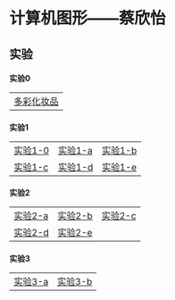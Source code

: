 <html>
	<head>
		<meta charset="utf-8">
	</head>
	<h1>计算机图形——蔡欣怡</h1>
		<h2>实验</h2>
	<h4>实验0
		<table>
	    <tr>
		    <td>
			    <a href="1.html">多彩化妆品</a>
		    </td>
	    </tr>
</table>
	</h4>
	<h4>实验1
    <table>
	    <tr>
		    <td>
			    <a href="chap01.html">实验1-0</a>
		    </td>
		    <td>
			    <a href="chap-a.html">实验1-a</a>
		    </td>
		    <td>
			    <a href="chap-b.html">实验1-b</a>
		    </td>
	    </tr>
	    <tr>
		    <td>
			    <a href="chap-c.html">实验1-c</a>
		    </td>
		    <td>
			    <a href="demol1/chap-d.html">实验1-d</a>
		    </td>
		     <td>
			    <a href="demol1/chap-e.html">实验1-e</a>
		    </td>
	    </tr>
</table>
</h4>
	<h4>实验2
		<table>
			<tr>
				<td>
					<a href="计图实验二/demol2/chap-a.html">实验2-a</a>
				</td>
				<td>
					<a href="计图实验二/demol2/chap-b.html">实验2-b</a>
				</td>
				<td>
					<a href="计图实验二/demol2/chap-c.html">实验2-c</a>
				</td>
			</tr>
			<tr>
				<td>
					<a href="计图实验二/demol2/chap-d.html">实验2-d</a>
				</td>
				<td>
					<a href="计图实验二/demol2/chap-e.html">实验2-e</a>
				</td>
			</tr>
		</table>
	</h4>
	<h4>实验3
		<table>
			<tr>
				<td>
					<a href="计图实验三/demol2/text-a.html">实验3-a</a>
				</td>
				<td>
					<a href="计图实验三/demol2/text-b.html">实验3-b</a>
				</td>
			</tr>
		</table>
	</h4>

</html>
